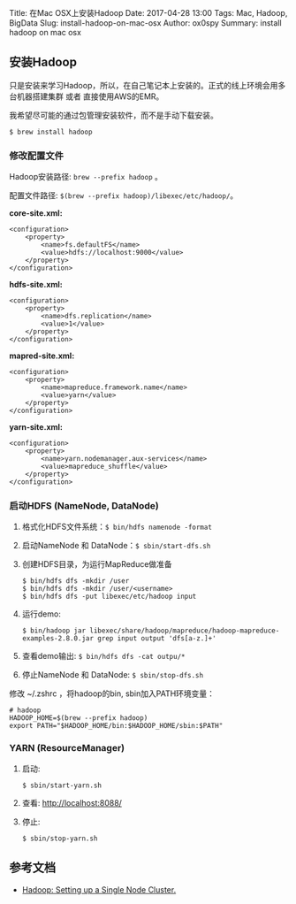 Title: 在Mac OSX上安装Hadoop
Date: 2017-04-28 13:00
Tags: Mac, Hadoop, BigData
Slug: install-hadoop-on-mac-osx
Author: ox0spy
Summary: install hadoop on mac osx

## 安装Hadoop

只是安装来学习Hadoop，所以，在自己笔记本上安装的。正式的线上环境会用多台机器搭建集群 或者 直接使用AWS的EMR。

我希望尽可能的通过包管理安装软件，而不是手动下载安装。

	$ brew install hadoop

### 修改配置文件

Hadoop安装路径: `brew --prefix hadoop` 。

配置文件路径: `$(brew --prefix hadoop)/libexec/etc/hadoop/`。

**core-site.xml:**

	<configuration>
		<property>
		    <name>fs.defaultFS</name>
		    <value>hdfs://localhost:9000</value>
		</property>
	</configuration>

**hdfs-site.xml:**

	<configuration>
		<property>
		    <name>dfs.replication</name>
		    <value>1</value>
		</property>
	</configuration>

**mapred-site.xml:**

	<configuration>
		<property>
		    <name>mapreduce.framework.name</name>
		    <value>yarn</value>
		</property>
	</configuration>

**yarn-site.xml:**

	<configuration>
		<property>
		    <name>yarn.nodemanager.aux-services</name>
		    <value>mapreduce_shuffle</value>
		</property>
	</configuration>

### 启动HDFS (NameNode, DataNode)

1. 格式化HDFS文件系统：`$ bin/hdfs namenode -format`
2. 启动NameNode 和 DataNode：`$ sbin/start-dfs.sh`
3. 创建HDFS目录，为运行MapReduce做准备

	```
	$ bin/hdfs dfs -mkdir /user
	$ bin/hdfs dfs -mkdir /user/<username>
	$ bin/hdfs dfs -put libexec/etc/hadoop input
	```

4. 运行demo:

	```
	$ bin/hadoop jar libexec/share/hadoop/mapreduce/hadoop-mapreduce-examples-2.8.0.jar grep input output 'dfs[a-z.]+'
	```

5. 查看demo输出: `$ bin/hdfs dfs -cat outpu/*`
6. 停止NameNode 和 DataNode: `$ sbin/stop-dfs.sh`

修改 ~/.zshrc ，将hadoop的bin, sbin加入PATH环境变量：

	# hadoop
	HADOOP_HOME=$(brew --prefix hadoop)
	export PATH="$HADOOP_HOME/bin:$HADOOP_HOME/sbin:$PATH"

### YARN (ResourceManager)

1. 启动:

	```
	$ sbin/start-yarn.sh
	```

2. 查看: [http://localhost:8088/](http://localhost:8088/)

3. 停止:

	```
	$ sbin/stop-yarn.sh
	```

## 参考文档

- [Hadoop: Setting up a Single Node Cluster.](https://hadoop.apache.org/docs/stable/hadoop-project-dist/hadoop-common/SingleCluster.html)	
